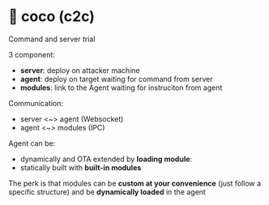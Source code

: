 # 🥥 coco (c2c)

Command and server trial

3 component:
* **server**: deploy on attacker machine
* **agent**: deploy on target waiting for command from server
* **modules**: link to the Agent waiting for instruciton from agent

Communication:
* server <~> agent  (Websocket)
* agent <~> modules (IPC)


Agent can be:
* dynamically and OTA extended by **loading module**:
* statically built with **built-in modules**

The perk is that modules can be **custom at your convenience** (just follow a specific structure) and be **dynamically loaded** in the agent